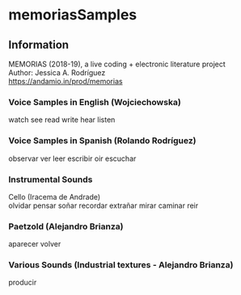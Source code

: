 # memoriasSamples

## Information <br/>

MEMORIAS (2018-19), a live coding + electronic literature project <br/>
Author: Jessica A. Rodríguez <br/>
https://andamio.in/prod/memorias <br/>

### Voice Samples in English (Wojciechowska) <br/>
watch see read write hear listen <br/>

### Voice Samples in Spanish (Rolando Rodríguez) <br/>
observar ver leer escribir oir escuchar <br/>

### Instrumental Sounds <br/>
Cello (Iracema de Andrade) <br/>
olvidar pensar soñar recordar extrañar mirar caminar reir <br/>

### Paetzold (Alejandro Brianza) <br/>
aparecer volver

### Various Sounds (Industrial textures - Alejandro Brianza) <br/>
producir <br/>
